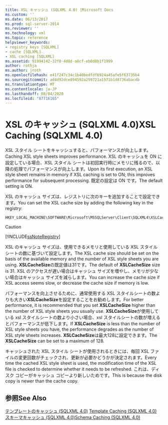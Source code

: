 ```yaml
---
title: XSL キャッシュ (SQLXML 4.0) |Microsoft Docs
ms.custom: ''
ms.date: 06/13/2017
ms.prod: sql-server-2014
ms.reviewer: ''
ms.technology: xml
ms.topic: reference
helpviewer_keywords:
- registry keys [SQLXML]
- cache [SQLXML]
- XSL caching [SQLXML]
ms.assetid: 91994142-32f0-4d8d-a8cf-eb0d8b1f1999
author: rothja
ms.author: jroth
ms.openlocfilehash: e41f247c34c1b40bedfdf6924a45afe5f63735b4
ms.sourcegitcommit: ad4d92dce894592a259721a1571b1d8736abacdb
ms.translationtype: MT
ms.contentlocale: ja-JP
ms.lasthandoff: 08/04/2020
ms.locfileid: "87716165"
---
```

# <a name="xsl-caching-sqlxml-40"></a><span data-ttu-id="6556f-102">XSL のキャッシュ (SQLXML 4.0)</span><span class="sxs-lookup"><span data-stu-id="6556f-102">XSL Caching (SQLXML 4.0)</span></span>
  <span data-ttu-id="6556f-103">XSL スタイル シートをキャッシュすると、パフォーマンスが向上します。</span><span class="sxs-lookup"><span data-stu-id="6556f-103">Caching XSL style sheets improves performance.</span></span> <span data-ttu-id="6556f-104">XSL のキャッシュを ON に設定している場合、XSL スタイル シートは初回実行時にメモリに残るので、以降の処理でパフォーマンスが向上します。</span><span class="sxs-lookup"><span data-stu-id="6556f-104">Upon its first execution, an XSL style sheet remains in memory if XSL caching is set to ON; this improves performance for subsequent processing.</span></span> <span data-ttu-id="6556f-105">既定の設定は ON です。</span><span class="sxs-lookup"><span data-stu-id="6556f-105">The default setting is ON.</span></span>  
  
 <span data-ttu-id="6556f-106">XSL のキャッシュ サイズは、レジストリに次のキーを追加することで設定できます。</span><span class="sxs-lookup"><span data-stu-id="6556f-106">You can set the XSL cache size by adding the following key in the registry:</span></span>  
  
```  
HKEY_LOCAL_MACHINE\SOFTWARE\Microsoft\MSSQLServer\Client\SQLXML4\XSLCacheSize  
```  
  
> [!CAUTION]  
>  [!INCLUDE[ssNoteRegistry](../../../includes/ssnoteregistry-md.md)]  
  
 <span data-ttu-id="6556f-107">XSL のキャッシュ サイズは、使用できるメモリと使用している XSL スタイル シートの数に基づいて設定します。</span><span class="sxs-lookup"><span data-stu-id="6556f-107">The XSL cache size should be set on the basis of the available memory and the number of XSL style sheets you are using.</span></span> <span data-ttu-id="6556f-108">**XSLCacheSize**の既定値は31です。</span><span class="sxs-lookup"><span data-stu-id="6556f-108">The default of **XSLCacheSize** size is 31.</span></span> <span data-ttu-id="6556f-109">XSL のアクセスが遅い場合はキャッシュ サイズを増やし、メモリが少ない場合はキャッシュ サイズを減らします。</span><span class="sxs-lookup"><span data-stu-id="6556f-109">You can increase the cache size if XSL access seems slow, or decrease the cache size if memory is low.</span></span>  
  
 <span data-ttu-id="6556f-110">パフォーマンスを向上させるために、通常使用する XSL スタイルシートの数よりも大きい**XSLCacheSize**を設定することをお勧めします。</span><span class="sxs-lookup"><span data-stu-id="6556f-110">For better performance, it is recommended that you set **XSLCacheSize** higher than the number of XSL style sheets you usually use.</span></span> <span data-ttu-id="6556f-111">**XSLCacheSize**が使用している xsl スタイルシートの数より小さい場合、xsl スタイルシートの数が増えるとパフォーマンスが低下します。</span><span class="sxs-lookup"><span data-stu-id="6556f-111">If **XSLCacheSize** is less than the number of XSL style sheets you have, the performance degrades as the number of XSL style sheets increases.</span></span> <span data-ttu-id="6556f-112">**XSLCacheSize**は最大128に設定できます。</span><span class="sxs-lookup"><span data-stu-id="6556f-112">The **XSLCacheSize** can be set to a maximum of 128.</span></span>  
  
 <span data-ttu-id="6556f-113">キャッシュされた XSL スタイル シートが使用されるときには、毎回 XSL ファイルの変更回数がチェックされ、更新が必要かどうかが決定されます。</span><span class="sxs-lookup"><span data-stu-id="6556f-113">Every time the cached XSL style sheet is used, the modification time of the XSL file is checked to determine whether it needs to be refreshed.</span></span> <span data-ttu-id="6556f-114">これは、ディスク コピーがキャッシュ コピーより新しいためです。</span><span class="sxs-lookup"><span data-stu-id="6556f-114">This is because the disk copy is newer than the cache copy.</span></span>  
  
## <a name="see-also"></a><span data-ttu-id="6556f-115">参照</span><span class="sxs-lookup"><span data-stu-id="6556f-115">See Also</span></span>  
 <span data-ttu-id="6556f-116">[テンプレートのキャッシュ &#40;SQLXML 4.0&#41;](template-caching-sqlxml-4-0.md) </span><span class="sxs-lookup"><span data-stu-id="6556f-116">[Template Caching &#40;SQLXML 4.0&#41;](template-caching-sqlxml-4-0.md) </span></span>  
 [<span data-ttu-id="6556f-117">スキーマキャッシュ &#40;SQLXML 4.0&#41;</span><span class="sxs-lookup"><span data-stu-id="6556f-117">Schema Caching &#40;SQLXML 4.0&#41;</span></span>](schema-caching-sqlxml-4-0.md)  
  
  
